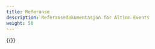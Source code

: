 ```yaml
---
title: Referanse
description: Referansedokumentasjon for Altinn Events
weight: 50
---
```


{{<children />}}
